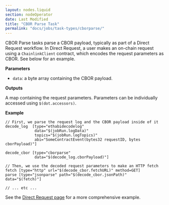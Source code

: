 ```yaml
---
layout: nodes.liquid
section: nodeOperator
date: Last Modified
title: "CBOR Parse Task"
permalink: "docs/jobs/task-types/cborparse/"
---
```


CBOR Parse tasks parse a CBOR payload, typically as part of a Direct Request workflow. In Direct Request, a user makes an on-chain request using a `ChainlinkClient` contract, which encodes the request parameters as CBOR. See below for an example.

**Parameters**

- `data`: a byte array containing the CBOR payload.

**Outputs**

A map containing the request parameters. Parameters can be individually accessed using `$(dot.accessors)`.

**Example**

```jpv2
// First, we parse the request log and the CBOR payload inside of it
decode_log  [type="ethabidecodelog"
             data="$(jobRun.logData)"
             topics="$(jobRun.logTopics)"
             abi="SomeContractEvent(bytes32 requestID, bytes cborPayload)"]

decode_cbor [type="cborparse"
             data="$(decode_log.cborPayload)"]

// Then, we use the decoded request parameters to make an HTTP fetch
fetch [type="http" url="$(decode_cbor.fetchURL)" method=GET]
parse [type="jsonparse" path="$(decode_cbor.jsonPath)" data="$(fetch)"]

// ... etc ...
```

See the [Direct Request page](/docs/jobs/types/direct-request/) for a more comprehensive example.
